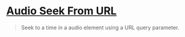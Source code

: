 # [Audio Seek From URL](https://csyntax.github.io/audio-seek-from-url)

> Seek to a time in a audio element using a URL query parameter.